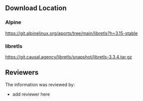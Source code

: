 ## Download Location

### Alpine

https://git.alpinelinux.org/aports/tree/main/libretls?h=3.15-stable

### libretls

https://git.causal.agency/libretls/snapshot/libretls-3.3.4.tar.gz

## Reviewers

The information was reviewed by:

* add reviewer here